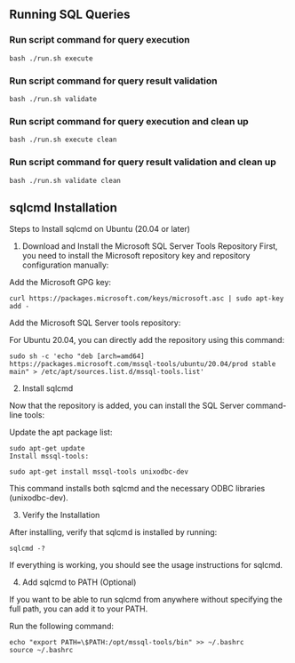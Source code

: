 ## Running SQL Queries
### Run script command for query execution
```
bash ./run.sh execute
```

### Run script command for query result validation
```
bash ./run.sh validate
```

### Run script command for query execution and clean up
```
bash ./run.sh execute clean
```

### Run script command for query result validation and clean up
```
bash ./run.sh validate clean
```

## sqlcmd Installation

Steps to Install sqlcmd on Ubuntu (20.04 or later)
1. Download and Install the Microsoft SQL Server Tools Repository
   First, you need to install the Microsoft repository key and repository configuration manually:

Add the Microsoft GPG key:

```
curl https://packages.microsoft.com/keys/microsoft.asc | sudo apt-key add -
```
Add the Microsoft SQL Server tools repository:

For Ubuntu 20.04, you can directly add the repository using this command:

```
sudo sh -c 'echo "deb [arch=amd64] https://packages.microsoft.com/mssql-tools/ubuntu/20.04/prod stable main" > /etc/apt/sources.list.d/mssql-tools.list'
```

2. Install sqlcmd
   
Now that the repository is added, you can install the SQL Server command-line tools:

Update the apt package list:
```
sudo apt-get update
Install mssql-tools:
```

```
sudo apt-get install mssql-tools unixodbc-dev
```
This command installs both sqlcmd and the necessary ODBC libraries (unixodbc-dev).

3. Verify the Installation

After installing, verify that sqlcmd is installed by running:

```
sqlcmd -?
```
If everything is working, you should see the usage instructions for sqlcmd.

4. Add sqlcmd to PATH (Optional)

If you want to be able to run sqlcmd from anywhere without specifying the full path, you can add it to your PATH.

Run the following command:

```
echo "export PATH=\$PATH:/opt/mssql-tools/bin" >> ~/.bashrc
source ~/.bashrc
```